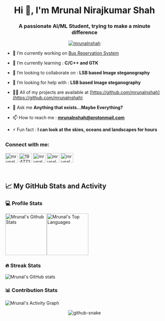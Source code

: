<h1 align="center">Hi 👋, I'm Mrunal Nirajkumar Shah</h1>
<h3 align="center">A passionate AI/ML Student, trying to make a minute difference</h3>

<p align="center"> <a href="https://github.com/ryo-ma/github-profile-trophy"><img src="https://github-profile-trophy.vercel.app/?username=mrunalnshah&theme=dracula&column=6" alt="mrunalnshah" /></a> </p>

- 🔭 I’m currently working on [Bus Reservation System](https://github.com/mrunalnshah/Bus-Reservation-System)

- 🌱 I’m currently learning : **C/C++ and GTK**

- 👯 I’m looking to collaborate on : **LSB based Image steganography**

- 🤝 I’m looking for help with : **LSB based Image steganography**

- 👨‍💻 All of my projects are available at [https://github.com/mrunalnshah](https://github.com/mrunalnshah)

- 💬 Ask me **Anything that exists...Maybe Everything?**

- 📫 How to reach me : **mrunalnshah@protonmail.com**

- ⚡ Fun fact : **I can look at the skies, oceans and landscapes for hours**

<h3 align="left">Connect with me:</h3>
<p align="left">
<a href="https://linkedin.com/in/mrunalnshah" target="blank"><img align="center" src="https://raw.githubusercontent.com/rahuldkjain/github-profile-readme-generator/master/src/images/icons/Social/linked-in-alt.svg" alt="mrunalnshah" height="30" width="40" /></a>
<a href="https://stackoverflow.com/users/19477271" target="blank"><img align="center" src="https://raw.githubusercontent.com/rahuldkjain/github-profile-readme-generator/master/src/images/icons/Social/stack-overflow.svg" alt="19477271" height="30" width="40" /></a>
<a href="https://instagram.com/mrunalnshah" target="blank"><img align="center" src="https://raw.githubusercontent.com/rahuldkjain/github-profile-readme-generator/master/src/images/icons/Social/instagram.svg" alt="mrunalnshah" height="30" width="40" /></a>
<a href="https://codeforces.com/profile/mrunalnshah" target="blank"><img align="center" src="https://raw.githubusercontent.com/rahuldkjain/github-profile-readme-generator/master/src/images/icons/Social/codeforces.svg" alt="mrunalnshah" height="30" width="40" /></a>
<a href="https://www.leetcode.com/mrunalnshah" target="blank"><img align="center" src="https://raw.githubusercontent.com/rahuldkjain/github-profile-readme-generator/master/src/images/icons/Social/leet-code.svg" alt="mrunalnshah" height="30" width="40" /></a>
</p>


&emsp;

## 📈 My GitHub Stats and Activity

### 💻 Profile Stats

<img alt="Mrunal's Github Stats" src="https://github-readme-stats.vercel.app/api/?username=mrunalnshah&show_icons=true&include_all_commits=true&count_private=true&theme=react&hide_border=true&bg_color=1F222E&title_color=F85D7F&icon_color=F8D866" height="132px"/><img alt="Mrunal's Top Languages" src="https://github-readme-stats.vercel.app/api/top-langs/?username=mrunalnshah&langs_count=8&layout=compact&theme=react&hide_border=true&bg_color=1F222E&title_color=F85D7F&icon_color=F8D866" height="132px"/>


### 🔥 Streak Stats

![Mrunal's GitHub stats](https://github-readme-streak-stats.herokuapp.com/?user=mrunalnshah&theme=tokyonight)

### 📊 Contribution Stats

<img alt="Mrunal's Activity Graph" src="https://github-readme-activity-graph.cyclic.app/graph/?username=mrunalnshah&bg_color=1F222E&color=F8D866&line=F85D7F&point=FFFFFF&hide_border=true" />

<p align="center"> 
<picture>
  <source media="(prefers-color-scheme: dark)" srcset="https://raw.githubusercontent.com/Platane/snk/output/github-contribution-grid-snake.svg">
  <source media="(prefers-color-scheme: light)" srcset="https://raw.githubusercontent.com/Platane/snk/output/github-contribution-grid-snake.svg">
  <img alt="github-snake" src="github-snake.svg">
</picture>
</p>

